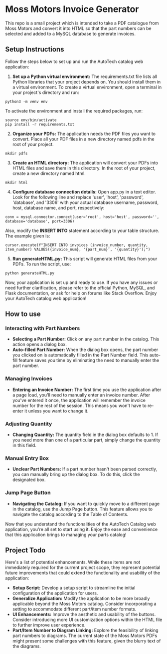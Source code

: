 # Moss Motors Invoice Generator

This repo is a small project which is intended to take a PDF catalogue from Moss Motors and convert it into HTML so that the part numbers can be selected and added to a MySQL database to generate invoices. 

## Setup Instructions

Follow the steps below to set up and run the AutoTech catalog web application:

1. **Set up a Python virtual environment:**
The requirements.txt file lists all Python libraries that your project depends on. You should install them in a virtual environment.
To create a virtual environment, open a terminal in your project's directory and run:

```
python3 -m venv env
```

To activate the environment and install the required packages, run:

```
source env/bin/activate
pip install -r requirements.txt
```

2. **Organize your PDFs:**
The application needs the PDF files you want to convert. Place all your PDF files in a new directory named pdfs in the root of your project.

```
mkdir pdfs
```

3. **Create an HTML directory:**
The application will convert your PDFs into HTML files and save them in this directory. In the root of your project, create a new directory named html.

```
mkdir html
```

4. **Configure database connection details:**
Open app.py in a text editor. Look for the following line and replace 'user', 'host', 'password', 'database', and '3306' with your actual database username, password, host, database name, and port, respectively:

```
conn = mysql.connector.connect(user='root', host='host', password='', database='database', port=3306)
```

Also, modify the **INSERT INTO** statement according to your table structure. The example given is:
```
cursor.execute(f"INSERT INTO invoices (invoice_number, quantity, item_number) VALUES({invoice_num}, '{part_num}', '{quantity}');")
```

5. **Run generateHTML.py:**
This script will generate HTML files from your PDFs. To run the script, use:

```
python generateHTML.py
```

Now, your application is set up and ready to use. If you have any issues or need further clarification, please refer to the official Python, MySQL, and Flask documentation, or ask for help on forums like Stack Overflow. Enjoy your AutoTech catalog web application!

## How to use

### Interacting with Part Numbers

* **Selecting a Part Number:** Click on any part number in the catalog. This action opens a dialog box.
* **Auto-filled Part Number:** When the dialog box opens, the part number you clicked on is automatically filled in the Part Number field. This auto-fill feature saves you time by eliminating the need to manually enter the part number.

### Managing Invoices

* **Entering an Invoice Number:** The first time you use the application after a page load, you'll need to manually enter an invoice number. After you've entered it once, the application will remember the invoice number for the rest of the session. This means you won't have to re-enter it unless you want to change it.

### Adjusting Quantity

* **Changing Quantity:** The quantity field in the dialog box defaults to 1. If you need more than one of a particular part, simply change the quantity in this field.

### Manual Entry Box

* **Unclear Part Numbers:** If a part number hasn't been parsed correctly, you can manually bring up the dialog box. To do this, click the designated box.

### Jump Page Button

* **Navigating the Catalog:** If you want to quickly move to a different page in the catalog, use the Jump Page button. This feature allows you to navigate the catalog according to the Table of Contents.


Now that you understand the functionalities of the AutoTech Catalog web application, you're all set to start using it. Enjoy the ease and convenience that this application brings to managing your parts catalog!

## Project Todo

Here's a list of potential enhancements. While these items are not immediately required for the current project scope, they represent potential future improvements that could extend the functionality and usability of the application:

* **Setup Script:** Develop a setup script to streamline the initial configuration of the application for users.
* **Generalize Application:** Modify the application to be more broadly applicable beyond the Moss Motors catalog. Consider incorporating a setting to accommodate different part/item number formats.
* **UI Enhancements:** Improve the aesthetic and usability of the buttons. Consider introducing more UI customization options within the HTML file to further improve user experience.
* **Part/Item Number to Diagram Linking:** Explore the feasibility of linking part numbers to diagrams. The current state of the Moss Motors PDFs might present some challenges with this feature, given the blurry text of the diagrams.
